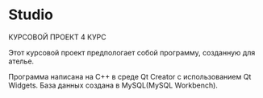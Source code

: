 # Studio
КУРСОВОЙ ПРОЕКТ 4 КУРС 

Этот курсовой проект предпологает собой программу, созданную для ателье.

Программа написана на C++ в среде Qt Creator с использованием Qt Widgets.
База данных создана в MySQL(MySQL Workbench).
